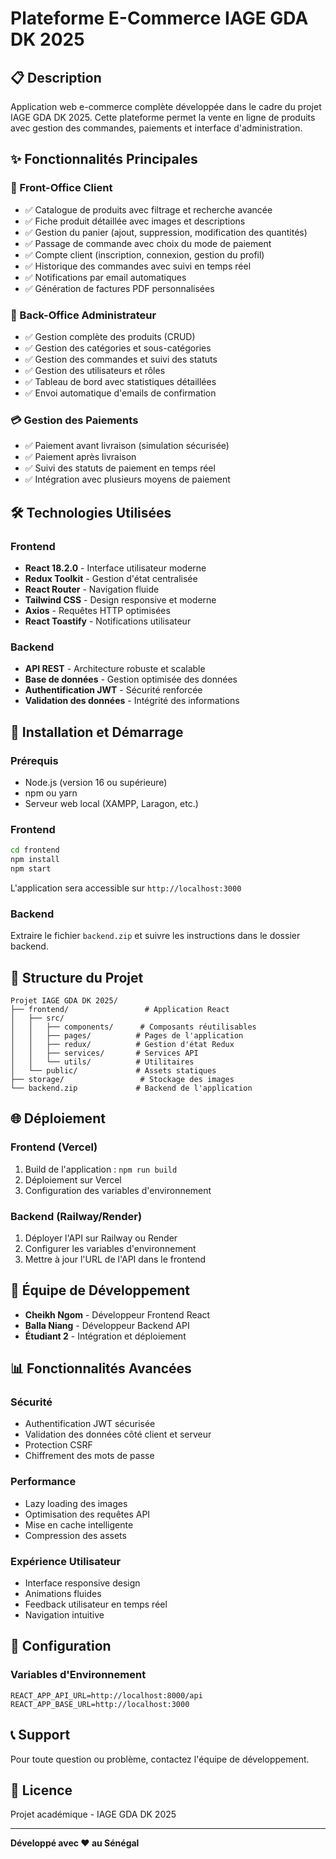 # Plateforme E-Commerce IAGE GDA DK 2025

## 📋 Description
Application web e-commerce complète développée dans le cadre du projet IAGE GDA DK 2025. Cette plateforme permet la vente en ligne de produits avec gestion des commandes, paiements et interface d'administration.

## ✨ Fonctionnalités Principales

### 🛒 Front-Office Client
- ✅ Catalogue de produits avec filtrage et recherche avancée
- ✅ Fiche produit détaillée avec images et descriptions
- ✅ Gestion du panier (ajout, suppression, modification des quantités)
- ✅ Passage de commande avec choix du mode de paiement
- ✅ Compte client (inscription, connexion, gestion du profil)
- ✅ Historique des commandes avec suivi en temps réel
- ✅ Notifications par email automatiques
- ✅ Génération de factures PDF personnalisées

### 🔧 Back-Office Administrateur
- ✅ Gestion complète des produits (CRUD)
- ✅ Gestion des catégories et sous-catégories
- ✅ Gestion des commandes et suivi des statuts
- ✅ Gestion des utilisateurs et rôles
- ✅ Tableau de bord avec statistiques détaillées
- ✅ Envoi automatique d'emails de confirmation

### 💳 Gestion des Paiements
- ✅ Paiement avant livraison (simulation sécurisée)
- ✅ Paiement après livraison
- ✅ Suivi des statuts de paiement en temps réel
- ✅ Intégration avec plusieurs moyens de paiement

## 🛠️ Technologies Utilisées

### Frontend
- **React 18.2.0** - Interface utilisateur moderne
- **Redux Toolkit** - Gestion d'état centralisée
- **React Router** - Navigation fluide
- **Tailwind CSS** - Design responsive et moderne
- **Axios** - Requêtes HTTP optimisées
- **React Toastify** - Notifications utilisateur

### Backend
- **API REST** - Architecture robuste et scalable
- **Base de données** - Gestion optimisée des données
- **Authentification JWT** - Sécurité renforcée
- **Validation des données** - Intégrité des informations

## 🚀 Installation et Démarrage

### Prérequis
- Node.js (version 16 ou supérieure)
- npm ou yarn
- Serveur web local (XAMPP, Laragon, etc.)

### Frontend
```bash
cd frontend
npm install
npm start
```
L'application sera accessible sur `http://localhost:3000`

### Backend
Extraire le fichier `backend.zip` et suivre les instructions dans le dossier backend.

## 📁 Structure du Projet

```
Projet IAGE GDA DK 2025/
├── frontend/                 # Application React
│   ├── src/
│   │   ├── components/      # Composants réutilisables
│   │   ├── pages/          # Pages de l'application
│   │   ├── redux/          # Gestion d'état Redux
│   │   ├── services/       # Services API
│   │   └── utils/          # Utilitaires
│   └── public/             # Assets statiques
├── storage/                 # Stockage des images
└── backend.zip             # Backend de l'application
```

## 🌐 Déploiement

### Frontend (Vercel)
1. Build de l'application : `npm run build`
2. Déploiement sur Vercel
3. Configuration des variables d'environnement

### Backend (Railway/Render)
1. Déployer l'API sur Railway ou Render
2. Configurer les variables d'environnement
3. Mettre à jour l'URL de l'API dans le frontend

## 👥 Équipe de Développement
- **Cheikh Ngom** - Développeur Frontend React
- **Balla Niang** - Développeur Backend API
- **Étudiant 2** - Intégration et déploiement

## 📊 Fonctionnalités Avancées

### Sécurité
- Authentification JWT sécurisée
- Validation des données côté client et serveur
- Protection CSRF
- Chiffrement des mots de passe

### Performance
- Lazy loading des images
- Optimisation des requêtes API
- Mise en cache intelligente
- Compression des assets

### Expérience Utilisateur
- Interface responsive design
- Animations fluides
- Feedback utilisateur en temps réel
- Navigation intuitive

## 🔧 Configuration

### Variables d'Environnement
```env
REACT_APP_API_URL=http://localhost:8000/api
REACT_APP_BASE_URL=http://localhost:3000
```

## 📞 Support
Pour toute question ou problème, contactez l'équipe de développement.

## 📄 Licence
Projet académique - IAGE GDA DK 2025

---

**Développé avec ❤️ au Sénégal** 